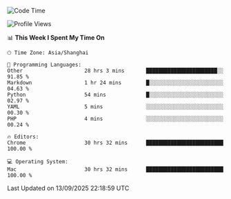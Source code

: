 <!--START_SECTION:waka-->
![Code Time](http://img.shields.io/badge/Code%20Time-4%2C461%20hrs%2010%20mins-blue)

![Profile Views](http://img.shields.io/badge/Profile%20Views-1-blue)

📊 **This Week I Spent My Time On** 

```text
🕑︎ Time Zone: Asia/Shanghai

💬 Programming Languages: 
Other                    28 hrs 3 mins       ███████████████████████░░   91.85 % 
Markdown                 1 hr 24 mins        █░░░░░░░░░░░░░░░░░░░░░░░░   04.63 % 
Python                   54 mins             █░░░░░░░░░░░░░░░░░░░░░░░░   02.97 % 
YAML                     5 mins              ░░░░░░░░░░░░░░░░░░░░░░░░░   00.30 % 
PHP                      4 mins              ░░░░░░░░░░░░░░░░░░░░░░░░░   00.24 % 

🔥 Editors: 
Chrome                   30 hrs 32 mins      █████████████████████████   100.00 % 

💻 Operating System: 
Mac                      30 hrs 32 mins      █████████████████████████   100.00 % 
```


 Last Updated on 13/09/2025 22:18:59 UTC
<!--END_SECTION:waka-->